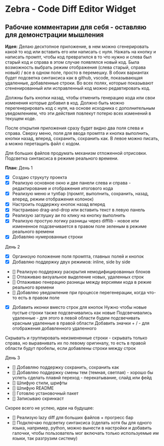 # Zebra - Code Diff Editor Widget

## Рабочие комментарии для себя - оставляю для демонстрации мышления

**Идея:**
Делаю десктопное приложение, в нем можно сгенерировать какой то код или вставить его или написать с нуля.
Нажать на кнопку и написать промпт, чтобы код превратился в то что нужно и слева был старый код и справа в этом случае появлялся новый код.
Была возможность выбрать режим отображения (слева старый, справа новый) / все в одном поле, просто в перемешку. В обоих вариантах будет подсветка синтаксиса как в github, vscode, показывающая удаленные, добавленные строки. Во всех полях, которые показывают сгененированный или исправленный код можно редавтировать код.

Должны быть кнопки назад, чтобы отменить генерацию кода или свои изменения которые добавил в код. Должно быть можно перегенерировать код с нуля, на основе исходника с дополнительным уведомлением, что эти действия повлекут потерю всех изменений в текущем коде.

После открытия приложения сразу будет видно два поля слева и справа. Сверху меню, поля для ввода промпта и кнопка выполнить, кнопки назад, вперед, сохранить, сохранить как. В левое можно писать, а можно перетащить файл с кодом.

Для больших файлов продумать механизм отложенной отрисовки.
Подсветка синтаксиса в режиме реального времени.

**План:**
День 1
- [x] Создаю струкуту проекта
- [x] Реализую основное окно и две панели слева и справа - редактирование и отображения итогового кода
- [x] Реализую меню и тулбар (промпт, выполнить, сохранить, назад, вперед, режим отображения колонок)
- [x] Настроить поддержку кнопок назад вперед
- [x] Настраиваю drag-and-drop или вставить текст в левую панель
- [x] Реализую заглушку аи по клику на кнопку выполнить
- [x] Реализую простую логику разницы через difflib - новое или измененное подсвечивается в правом поле зеленым в режиме реального времени
- [x] Добавляю нумерованные строки

День 2
- [x] Организую положение поля промпта, главных полей и кнопок
- [x] Добавляю поддержку двух режимов: inline, side by side
- [] Реализую поддержку раскрытия немодифицированных блоков
- [] Отлаживаю визуальное выделение новых, удаленных строк
- [] Отлаживаю генерацию разницы между версиями кода в режие реального времени
- [] Добавляю уведомление при процессе перегенерации, когда что-то есть в правом поле
- [x] Добавить иконки вместо строк для кнопок
Нужно чтобы новые пустые строки также подсвечивались как новые
Подсвечивались удаленные - для этого в левой области будем подсвечивать красным удаленные в правой области
Добавить значки + / - для отображения добавленного удаленного

Скрывать и группировать неизмененные строки - скрывать только справа, но выравнивать их по левому оригиналу, то есть в правой области будут пробелы, если добавлены строки между строк

День 3
- [] Добавляю поддержку сохранить, сохранить как
- [] Добавляю поддержку смены тем (темная, светлая) - хорошо бы успеть сделать плавнй переход - перекатывание, слайд или фейд
- [] Шлифую стили, шрифты
- [] Шлифую README
- [] Готовлю установочный пакет
- [] Записываю скринкаст

Скорее всего не успею, идеи на будущее:
- [] Реализую lazy diff для больших файлов + прогресс бар
- [] Подключаю подсветку синтаксиса (сделать хотя бы для одного языка, например, python, можно вынести в настройки и добавить галочки, чтобы пользователь мог включать только используемые им языки, так разгрузим систему)
